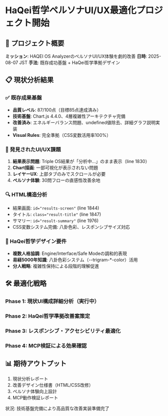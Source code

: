 # HaQei哲学ペルソナUI/UX最適化プロジェクト開始

## 🎯 プロジェクト概要
**ミッション**: HAQEI OS AnalyzerのペルソナUI/UX体験を劇的改善
**日時**: 2025-08-07 JST
**手法**: 既存成功基盤 + HaQei哲学準拠デザイン

## 📋 現状分析結果

### ✅ 既存成果基盤 
- **品質レベル**: 87/100点（目標85点達成済み）
- **技術基盤**: Chart.js 4.4.0、4層複雑性アーキテクチャ完備
- **改善済み**: エネルギーバランス問題、undefined値除去、詳細グラフ説明実装
- **Visual Rules**: 完全準拠（CSS変数活用率100%）

### 🚨 発見されたUI/UX課題
1. **結果表示問題**: Triple OS結果が「分析中...」のまま表示（line 1830）
2. **Chart描画**: 一部可視化が表示されない問題
3. **レイヤーUX**: 上部タブのみでスクロールが必要
4. **ペルソナ体験**: 30問フローの直感性改善余地

### 🔍 HTML構造分析
- 結果画面: `id="results-screen"` (line 1844)
- タイトル: `class="result-title"` (line 1847)
- サマリー: `id="result-summary"` (line 1976)
- CSS変数システム完備: 八卦色彩、レスポンシブサイズ対応

### 🎨 HaQei哲学デザイン要件
- **複数人格協調**: Engine/Interface/Safe Modeの調和的表現
- **易経5000年知識**: 八卦色彩システム（--trigram-*-color）活用
- **分人戦略**: 複雑性保持による段階的理解促進

## 🛠️ 最適化戦略

### Phase 1: 現状UI構成詳細分析（実行中）
### Phase 2: HaQei哲学準拠改善案策定
### Phase 3: レスポンシブ・アクセシビリティ最適化 
### Phase 4: MCP検証による効果確認

## 📊 期待アウトプット
1. 現状分析レポート
2. 改善デザイン仕様書（HTML/CSS改修）
3. ペルソナ体験向上設計
4. MCP動作検証レポート

状況: 技術基盤完備により高品質な改善実装準備完了
